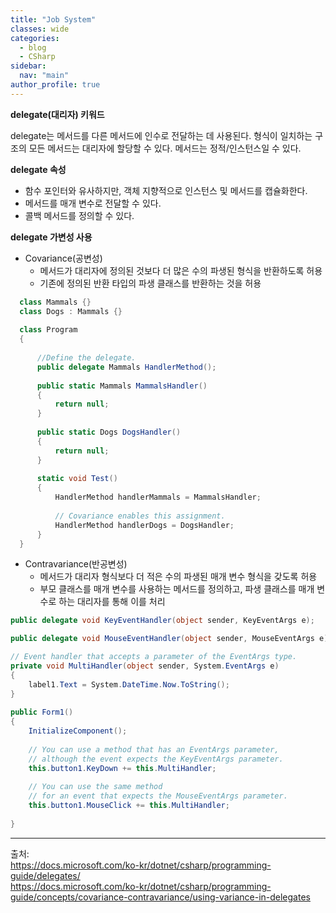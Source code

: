 ```yaml
---
title: "Job System"
classes: wide
categories: 
  - blog
  - CSharp
sidebar:
  nav: "main"
author_profile: true
---
```

   

**delegate(대리자) 키워드**  
  
delegate는 메서드를 다른 메서드에 인수로 전달하는 데 사용된다. 형식이 일치하는 구조의 모든 메서드는 대리자에 할당할 수 있다. 메서드는 정적/인스턴스일 수 있다. 
  
**delegate 속성**  
  
* 함수 포인터와 유사하지만, 객체 지향적으로 인스턴스 및 메서드를 캡슐화한다.
* 메서드를 매개 변수로 전달할 수 있다.
* 콜백 메서드를 정의할 수 있다.
  
**delegate 가변성 사용**  
  
* Covariance(공변성)
  - 메서드가 대리자에 정의된 것보다 더 많은 수의 파생된 형식을 반환하도록 허용  
  - 기존에 정의된 반환 타입의 파생 클래스를 반환하는 것을 허용

```cs
  class Mammals {}  
  class Dogs : Mammals {}  
    
  class Program  
  {  
      
      //Define the delegate.
      public delegate Mammals HandlerMethod();  
    
      public static Mammals MammalsHandler()  
      {  
          return null;  
      }  
    
      public static Dogs DogsHandler()  
      {  
          return null;  
      }  
    
      static void Test()  
      {  
          HandlerMethod handlerMammals = MammalsHandler;  
    
          // Covariance enables this assignment.  
          HandlerMethod handlerDogs = DogsHandler;  
      }  
  }
```  
  
* Contravariance(반공변성)
  - 메서드가 대리자 형식보다 더 적은 수의 파생된 매개 변수 형식을 갖도록 허용  
  - 부모 클래스를 매개 변수를 사용하는 메서드를 정의하고, 파생 클래스를 매개 변수로 하는 대리자를 통해 이를 처리

```cs  
public delegate void KeyEventHandler(object sender, KeyEventArgs e);

public delegate void MouseEventHandler(object sender, MouseEventArgs e);

// Event handler that accepts a parameter of the EventArgs type.  
private void MultiHandler(object sender, System.EventArgs e)  
{  
    label1.Text = System.DateTime.Now.ToString();  
}  
  
public Form1()  
{  
    InitializeComponent();  
  
    // You can use a method that has an EventArgs parameter,  
    // although the event expects the KeyEventArgs parameter.  
    this.button1.KeyDown += this.MultiHandler;  
  
    // You can use the same method
    // for an event that expects the MouseEventArgs parameter.  
    this.button1.MouseClick += this.MultiHandler;  
  
}  

```  
  
---  
출처:   
<https://docs.microsoft.com/ko-kr/dotnet/csharp/programming-guide/delegates/>  
<https://docs.microsoft.com/ko-kr/dotnet/csharp/programming-guide/concepts/covariance-contravariance/using-variance-in-delegates>
